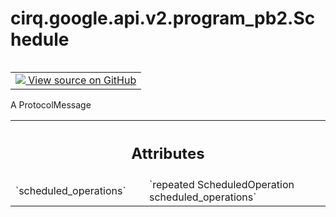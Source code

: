 <div itemscope itemtype="http://developers.google.com/ReferenceObject">
<meta itemprop="name" content="cirq.google.api.v2.program_pb2.Schedule" />
<meta itemprop="path" content="Stable" />
</div>

# cirq.google.api.v2.program_pb2.Schedule

<!-- Insert buttons and diff -->

<table class="tfo-notebook-buttons tfo-api" align="left">

<td>
  <a target="_blank" href="https://github.com/quantumlib/cirq/tree/master/cirq/google/api/v2/program.proto">
    <img src="https://www.tensorflow.org/images/GitHub-Mark-32px.png" />
    View source on GitHub
  </a>
</td>
</table>



A ProtocolMessage

<!-- Placeholder for "Used in" -->




<!-- Tabular view -->
 <table class="responsive fixed orange">
<colgroup><col width="214px"><col></colgroup>
<tr><th colspan="2"><h2 class="add-link">Attributes</h2></th></tr>

<tr>
<td>
`scheduled_operations`
</td>
<td>
`repeated ScheduledOperation scheduled_operations`
</td>
</tr>
</table>



